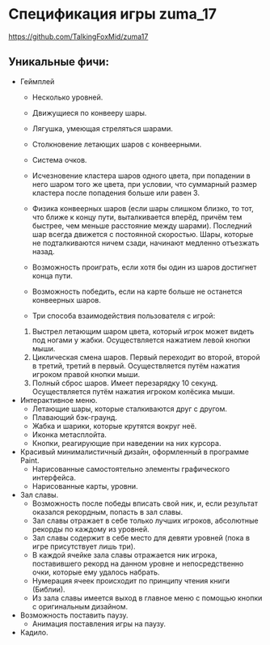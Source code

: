 # Спецификация игры zuma_17
https://github.com/TalkingFoxMid/zuma17
## Уникальные фичи:
- Геймплей
    - Несколько уровней.
    - Движущиеся по конвееру шары.
    - Лягушка, умеющая стреляться шарами.
    - Столкновение летающих шаров с конвеерными.
    - Система очков.
    - Исчезновение кластера шаров одного цвета,
    при попадении в него шаром того же цвета, при условии, что
      суммарный размер кластера после попадения больше или равен 3.
    
    - Физика конвеерных шаров (если шары слишком близко, то тот, что ближе
      к концу пути, выталкивается вперёд, причём тем быстрее, чем
      меньше расстояние между шарами). Последний шар всегда движется с постоянной скоростью. 
      Шары, которые не подталкиваются ничем сзади, начинают медленно отъезжать назад.
      
    - Возможность проиграть, если хотя бы один из шаров достигнет конца пути.
    - Возможность победить, если на карте больше не останется конвеерных шаров.
    - Три способа взаимодействия пользователя с игрой:
    1) Выстрел летающим шаром цвета, который игрок может видеть
    под ногами у жабки. Осуществляется нажатием левой кнопки мыши.
    2) Циклическая смена шаров. Первый переходит во второй, второй в третий, третий в первый.
    Осуществляется путём нажатия игроком правой кнопки мыши.
    3) Полный сброс шаров. Имеет перезарядку 10 секунд. Осуществляется путём нажатия игроком
    колёсика мыши.
- Интерактивное меню.
    - Летающие шары, которые сталкиваются друг с другом.
    - Плавающий бэк-граунд.
    - Жабка и шарики, которые крутятся вокруг неё.
    - Иконка метасплойта.
    - Кнопки, реагирующие при наведении на них курсора.
- Красивый минималистичный дизайн, оформленный в программе Paint.
    - Нарисованные самостоятельно элементы графического интерфейса.
    - Нарисованные карты, уровни.
- Зал славы.
    - Возможность после победы вписать свой ник, и, если результат оказался рекордным,
    попасть в зал славы.
    - Зал славы отражает в себе только лучших игроков, абсолютные рекорды по каждому из уровней.
    - Зал славы содержит в себе место для девяти уровней (пока в игре присутствует лишь три).
    - В каждой ячейке зала славы отражается ник игрока, поставившего рекорд на данном уровне
    и непосредственно очки, которые ему удалось набрать.
    - Нумерация ячеек происходит по принципу чтения книги (Библии).
    - Из зала славы имеется выход в главное меню с помощью кнопки с оригинальным дизайном.
- Возможность поставить паузу.
    - Анимация поставления игры на паузу.
- Кадило.